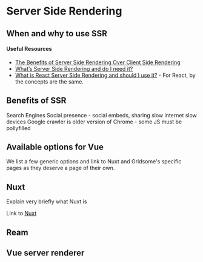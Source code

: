 # Server Side Rendering

## When and why to use SSR

#### Useful Resources

* [The Benefits of Server Side Rendering Over Client Side Rendering](https://medium.com/walmartlabs/the-benefits-of-server-side-rendering-over-client-side-rendering-5d07ff2cefe8)
* [What’s Server Side Rendering and do I need it?](https://medium.com/@baphemot/whats-server-side-rendering-and-do-i-need-it-cb42dc059b38)
* [What is React Server Side Rendering and should I use it?](https://dev.to/mladenstojanovic/what-is-react-server-side-rendering-and-should-i-use-it-5b7i) - For React, by the concepts are the same.

## Benefits of SSR

Search Engines
Social presence - social embeds, sharing
slow internet
slow devices
Google crawler is older version of Chrome - some JS must be pollyfilled


## Available options for Vue

We list a few generic options and link to Nuxt and Gridsome's specific pages as they deserve a page of their own.

## Nuxt
Explain very briefly what Nuxt is

Link to [Nuxt](./nuxt.md)

## Ream

## Vue server renderer
